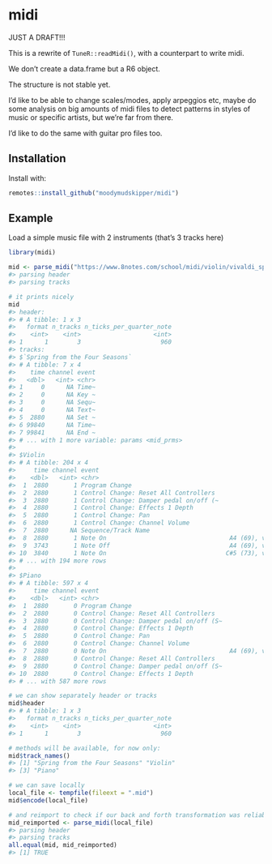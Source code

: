 
<!-- README.md is generated from README.Rmd. Please edit that file -->

# midi

JUST A DRAFT\!\!\!

This is a rewrite of `TuneR::readMidi()`, with a counterpart to write
midi.

We don’t create a data.frame but a R6 object.

The structure is not stable yet.

I’d like to be able to change scales/modes, apply arpeggios etc, maybe
do some analysis on big amounts of midi files to detect patterns in
styles of music or specific artists, but we’re far from there.

I’d like to do the same with guitar pro files too.

## Installation

Install with:

``` r
remotes::install_github("moodymudskipper/midi")
```

## Example

Load a simple music file with 2 instruments (that’s 3 tracks here)

``` r
library(midi)

mid <- parse_midi("https://www.8notes.com/school/midi/violin/vivaldi_spring.mid")
#> parsing header
#> parsing tracks

# it prints nicely
mid
#> header:
#> # A tibble: 1 x 3
#>   format n_tracks n_ticks_per_quarter_note
#>    <int>    <int>                    <int>
#> 1      1        3                      960
#> tracks:
#> $`Spring from the Four Seasons`
#> # A tibble: 7 x 4
#>    time channel event
#>   <dbl>   <int> <chr>
#> 1     0      NA Time~
#> 2     0      NA Key ~
#> 3     0      NA Sequ~
#> 4     0      NA Text~
#> 5  2880      NA Set ~
#> 6 99840      NA Time~
#> 7 99841      NA End ~
#> # ... with 1 more variable: params <mid_prms>
#> 
#> $Violin
#> # A tibble: 204 x 4
#>     time channel event                                                    params
#>    <dbl>   <int> <chr>                                                <mid_prms>
#>  1  2880       1 Program Change                                               40
#>  2  2880       1 Control Change: Reset All Controllers                         0
#>  3  2880       1 Control Change: Damper pedal on/off (~                        0
#>  4  2880       1 Control Change: Effects 1 Depth                              42
#>  5  2880       1 Control Change: Pan                                          38
#>  6  2880       1 Control Change: Channel Volume                              115
#>  7  2880      NA Sequence/Track Name                                      Violin
#>  8  2880       1 Note On                                  A4 (69), velocity:  84
#>  9  3743       1 Note Off                                 A4 (69), velocity:   0
#> 10  3840       1 Note On                                 C#5 (73), velocity: 105
#> # ... with 194 more rows
#> 
#> $Piano
#> # A tibble: 597 x 4
#>     time channel event                                                    params
#>    <dbl>   <int> <chr>                                                <mid_prms>
#>  1  2880       0 Program Change                                                0
#>  2  2880       0 Control Change: Reset All Controllers                         0
#>  3  2880       0 Control Change: Damper pedal on/off (S~                       0
#>  4  2880       0 Control Change: Effects 1 Depth                              48
#>  5  2880       0 Control Change: Pan                                          51
#>  6  2880       0 Control Change: Channel Volume                              100
#>  7  2880       0 Note On                                  A4 (69), velocity:  92
#>  8  2880       0 Control Change: Reset All Controllers                         0
#>  9  2880       0 Control Change: Damper pedal on/off (S~                       0
#> 10  2880       0 Control Change: Effects 1 Depth                              48
#> # ... with 587 more rows

# we can show separately header or tracks
mid$header
#> # A tibble: 1 x 3
#>   format n_tracks n_ticks_per_quarter_note
#>    <int>    <int>                    <int>
#> 1      1        3                      960

# methods will be available, for now only: 
mid$track_names()
#> [1] "Spring from the Four Seasons" "Violin"                      
#> [3] "Piano"

# we can save locally
local_file <- tempfile(fileext = ".mid")
mid$encode(local_file)

# and reimport to check if our back and forth transformation was reliable
mid_reimported <- parse_midi(local_file)
#> parsing header
#> parsing tracks
all.equal(mid, mid_reimported) 
#> [1] TRUE
```

